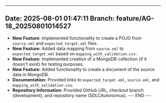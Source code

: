

---
**Date:** 2025-08-01 01:47:11
**Branch:** feature/AG-18_20250801014527
---

- **New Feature:** Implemented functionality to create a POJO from `source.xml` and `expected_target.xml` files.
- **New Feature:** Added data mapping from `source.xml` to `expected_target.xml` based on `mapping_with_validation.csv`.
- **New Feature:** Implemented creation of a MongoDB collection (if it doesn't exist) for testing purposes.
- **New Feature:** Added functionality to create a document of the source data in MongoDB.
- **Documentation:** Provided links to `expected_target.xml`, `source.xml`, and `mapping_with_validation.csv`.
- **Repository Information:** Provided GitHub URL, checkout branch (development), and repository name (SDLCAutonomus).
--- END ---
